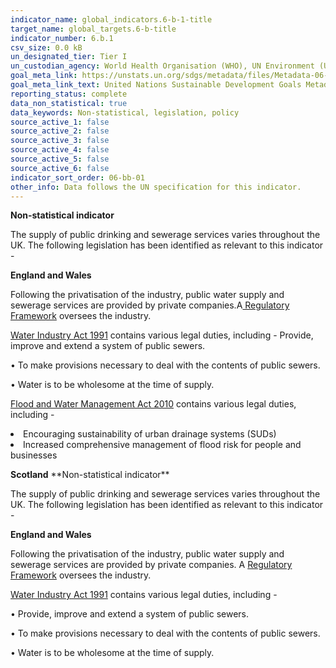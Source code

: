 ```yaml
---
indicator_name: global_indicators.6-b-1-title
target_name: global_targets.6-b-title
indicator_number: 6.b.1
csv_size: 0.0 kB
un_designated_tier: Tier I
un_custodian_agency: World Health Organisation (WHO), UN Environment (UNEP), Organisation for Economic Co-operation and Development (OECD)
goal_meta_link: https://unstats.un.org/sdgs/metadata/files/Metadata-06-0B-01.pdf
goal_meta_link_text: United Nations Sustainable Development Goals Metadata (PDF 395 KB)
reporting_status: complete
data_non_statistical: true
data_keywords: Non-statistical, legislation, policy
source_active_1: false
source_active_2: false
source_active_3: false
source_active_4: false
source_active_5: false
source_active_6: false
indicator_sort_order: 06-bb-01
other_info: Data follows the UN specification for this indicator. 
---
```

**Non-statistical indicator**
  
<p>The supply of public drinking and sewerage services varies throughout the UK. The following legislation has been identified as relevant to this indicator -   
  <p><b>England and Wales</b><p>Following the privatisation of the industry, public water supply and sewerage services are provided by private companies.A<a href="https://www.ofwat.gov.uk/regulated-companies/ofwat-industry-overview/">  Regulatory Framework</a> oversees the industry. <p><a href="http://www.legislation.gov.uk/ukpga/1991/56/introduction">Water Industry Act 1991</a> contains various legal duties, including - 
Provide, improve and extend a system of public sewers.
<p>• To make provisions necessary to deal with the contents of public sewers.
<p>• Water is to be wholesome at the time of supply.

  <p><a href="https://www.legislation.gov.uk/ukpga/2010/29/contents">Flood and Water Management Act 2010</a> contains various legal duties, including -
<li>Encouraging sustainability of urban drainage systems (SUDs)
 <li>Increased comprehensive management of flood risk for people and businesses</li>

<p><b>Scotland</b>
  **Non-statistical indicator**

The supply of public drinking and sewerage services varies throughout the UK. The following legislation has been identified as relevant to this indicator -   

<b>England and Wales</b>
 
Following the privatisation of the industry, public water supply and sewerage services are provided by private companies. A [Regulatory Framework](https://www.ofwat.gov.uk/regulated-companies/ofwat-industry-overview/) oversees the industry. 

[Water Industry Act 1991](http://www.legislation.gov.uk/ukpga/1991/56/introduction) contains various legal duties, including -

•	Provide, improve and extend a system of public sewers.

•	To make provisions necessary to deal with the contents of public sewers.
  
•	Water is to be wholesome at the time of supply. 